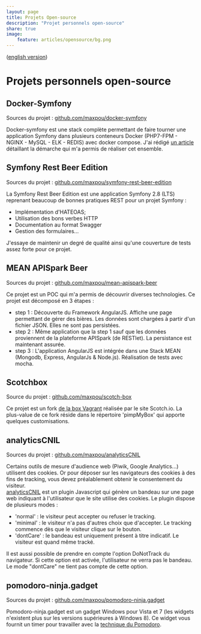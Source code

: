 ```yaml
---
layout: page
title: Projets Open-source
description: "Projet personnels open-source"
share: true
image:
    feature: articles/opensource/bg.png
---
```


([english version](/project/en/))

# Projets personnels open-source

## Docker-Symfony

Sources du projet : [github.com/maxpou/docker-symfony](https://github.com/maxpou/docker-symfony)

Docker-symfony est une stack complète permettant de faire tourner une application Symfony dans plusieurs conteneurs Docker (PHP7-FPM - NGINX - MySQL - ELK - REDIS) avec docker compose. J'ai rédigé [un article](http://www.maxpou.fr/docker-pour-symfony/) détaillant la démarche qui m'a permis de réaliser cet ensemble.

## Symfony Rest Beer Edition

Sources du projet : [github.com/maxpou/symfony-rest-beer-edition](https://github.com/maxpou/symfony-rest-beer-edition)

La Symfony Rest Beer Edition est une application Symfony 2.8 (LTS) reprenant beaucoup de bonnes pratiques REST pour un projet Symfony :

* Implémentation d'HATEOAS;
* Utilisation des bons verbes HTTP
* Documentation au format Swagger
* Gestion des formulaires...

J'essaye de maintenir un degré de qualité ainsi qu'une couverture de tests assez forte pour ce projet.

## MEAN APISpark Beer

Sources du projet : [github.com/maxpou/mean-apispark-beer](https://github.com/maxpou/mean-apispark-beer)

Ce projet est un POC qui m'a permis de découvrir diverses technologies. Ce projet est décomposé en 3 étapes :

* step 1 : Découverte du Framework AngularJS. Affiche une page permettant de gérer des bières. Les données sont chargées à partir d'un fichier JSON. Elles ne sont pas persistées.
* step 2 : Même application que la step 1 sauf que les données proviennent de la plateforme APISpark (de RESTlet). La persistance est maintenant assurée.
* step 3 : L'application AngularJS est intégrée dans une Stack MEAN (Mongodb, Express, AngularJs & Node.js). Réalisation de tests avec mocha.

## Scotchbox

Source du projet : [github.com/maxpou/scotch-box](https://github.com/maxpou/scotch-box)

Ce projet est un fork [de la box Vagrant](https://box.scotch.io/) réalisée par le site Scotch.io. La plus-value de ce fork réside dans le répertoire 'pimpMyBox' qui apporte quelques customisations.

## analyticsCNIL

Sources du projet : [github.com/maxpou/analyticsCNIL](https://github.com/maxpou/analyticsCNIL)

Certains outils de mesure d'audience web (Piwik, Google Analytics...) utilisent des cookies. Or pour déposer sur les navigateurs des cookies à des fins de tracking, vous devez préalablement obtenir le consentement du visiteur.  
[analyticsCNIL](https://github.com/maxpou/analyticsCNIL) est un plugin Javascript qui génère un bandeau sur une page web indiquant à l'utilisateur que le site utilise des cookies. Le plugin dispose de plusieurs modes :

* 'normal' : le visiteur peut accepter ou refuser le tracking.
* 'minimal' : le visiteur n'a pas d'autres choix que d'accepter. Le tracking commence dès que le visiteur clique sur le bouton.
* 'dontCare' : le bandeau est uniquement présent à titre indicatif. Le visiteur est quand même tracké.

Il est aussi possible de prendre en compte l'option DoNotTrack du navigateur. Si cette option est activée, l'utilisateur ne verra pas le bandeau. Le mode "dontCare" ne tient pas compte de cette option.

## pomodoro-ninja.gadget

Sources du projet : [github.com/maxpou/pomodoro-ninja.gadget](https://github.com/maxpou/pomodoro-ninja.gadget)

Pomodoro-ninja.gadget est un gadget Windows pour Vista et 7 (les widgets n'existent plus sur les versions supérieures à Windows 8). Ce widget vous fournit un timer pour travailler avec la [technique du Pomodoro](http://www.maxpou.fr/productivite-ninja/#la-technique-du-pomodoro).  
